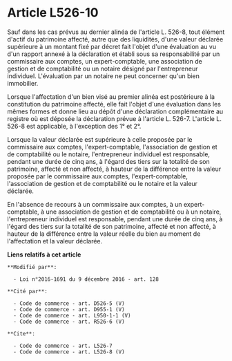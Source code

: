 # Article L526-10

Sauf dans les cas prévus au dernier alinéa de l'article L. 526-8, tout élément d'actif du patrimoine affecté, autre que des
liquidités, d'une valeur déclarée supérieure à un montant fixé par décret fait l'objet d'une évaluation au vu d'un rapport
annexé à la déclaration et établi sous sa responsabilité par un commissaire aux comptes, un expert-comptable, une association
de gestion et de comptabilité ou un notaire désigné par l'entrepreneur individuel. L'évaluation par un notaire ne peut
concerner qu'un bien immobilier. 

Lorsque l'affectation d'un bien visé au premier alinéa est postérieure à la constitution du patrimoine affecté, elle fait
l'objet d'une évaluation dans les mêmes formes et donne lieu au dépôt d'une déclaration complémentaire au registre      où
est déposée la déclaration prévue à l'article L. 526-7. L'article L. 526-8 est applicable, à l'exception des 1° et 2°. 

Lorsque la valeur déclarée est supérieure à celle proposée par le commissaire aux comptes, l'expert-comptable, l'association
de gestion et de comptabilité ou le notaire, l'entrepreneur individuel est responsable, pendant une durée de cinq ans, à
l'égard des tiers sur la totalité de son patrimoine, affecté et non affecté, à hauteur de la différence entre la valeur
proposée par le commissaire aux comptes, l'expert-comptable, l'association de gestion et de comptabilité ou le notaire et la
valeur déclarée. 

En l'absence de recours à un commissaire aux comptes, à un expert-comptable, à une association de gestion et de comptabilité
ou à un notaire, l'entrepreneur individuel est responsable, pendant une durée de cinq ans, à l'égard des tiers sur la
totalité de son patrimoine, affecté et non affecté, à hauteur de la différence entre la valeur réelle du bien au moment de
l'affectation et la valeur déclarée.

**Liens relatifs à cet article**

	**Modifié par**:

	  - Loi n°2016-1691 du 9 décembre 2016 - art. 128

	**Cité par**:

	  - Code de commerce - art. D526-5 (V)
	  - Code de commerce - art. D955-1 (V)
	  - Code de commerce - art. L950-1-1 (V)
	  - Code de commerce - art. R526-6 (V)

	**Cite**:

	  - Code de commerce - art. L526-7
	  - Code de commerce - art. L526-8 (V)
